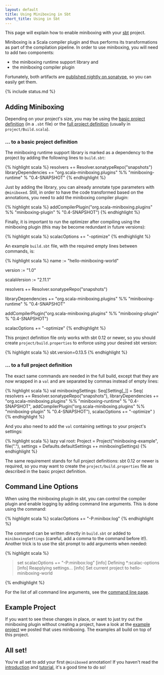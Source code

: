 ```yaml
---
layout: default
title: Using Miniboxing in Sbt
short_title: Using in Sbt
---
```


This page will explain how to enable miniboxing with your <a href="http://www.scala-sbt.org" target="_blank">sbt</a> project.

Miniboxing is a Scala compiler plugin and thus performs its transformations as part of the compilation pipeline. In order to use miniboxing, you will need to add two components:
 * the miniboxing runtime support library and
 * the miniboxing compiler plugin

Fortunately, both artifacts are <a href="https://travis-ci.org/miniboxing/miniboxing-plugin" target="_blank">published nightly on sonatype</a>, so you can easily get them.

{% include status.md %}

## Adding Miniboxing

Depending on your project's size, you may be using the <a href="http://www.scala-sbt.org/0.13.5/docs/Getting-Started/Basic-Def.html" target="_blank">basic project definition</a> (in a `.sbt` file) or the <a href="http://www.scala-sbt.org/0.13.5/docs/Getting-Started/Full-Def.html" target="_blank">full project definition</a> (usually in `project/Build.scala`).

### ... to a basic project definition

The miniboxing runtime support library is marked as a dependency to the project by adding the following lines to `build.sbt`:

{% highlight scala %}
resolvers += Resolver.sonatypeRepo("snapshots")
libraryDependencies += "org.scala-miniboxing.plugins" %%
                       "miniboxing-runtime" % "0.4-SNAPSHOT"
{% endhighlight %}

Just by adding the library, you can already annotate type parameters with `@miniboxed`. Still, in order to have the code transformed based on the annotations, you need to add the miniboxing compiler plugin:

{% highlight scala %}
addCompilerPlugin("org.scala-miniboxing.plugins" %%
                  "miniboxing-plugin" % "0.4-SNAPSHOT")
{% endhighlight %}

Finally, it is important to run the optimizer after compiling using the miniboxing plugin (this may be become redundant in future versions):

{% highlight scala %}
scalacOptions += "-optimize"
{% endhighlight %}

An example `build.sbt` file, with the required empty lines between commands, is:

{% highlight scala %}
name := "hello-miniboxing-world"

version := "1.0"

scalaVersion := "2.11.1"

resolvers += Resolver.sonatypeRepo("snapshots")

libraryDependencies += "org.scala-miniboxing.plugins" %%
                       "miniboxing-runtime" % "0.4-SNAPSHOT"

addCompilerPlugin("org.scala-miniboxing.plugins" %%
                  "miniboxing-plugin" % "0.4-SNAPSHOT")

scalacOptions += "-optimize"
{% endhighlight %}

This project definition file only works with sbt 0.12 or newer, so you should create `project/build.properties` to enforce using your desired sbt version:

{% highlight scala %}
sbt.version=0.13.5
{% endhighlight %}

### ... to a full project definition

The exact same commands are needed in the full build, except that they are now wrapped in a `val` and are separated by commas instead of empty lines:

{% highlight scala %}
val miniboxingSettings: Seq[Setting[_]] = Seq(
  resolvers += Resolver.sonatypeRepo("snapshots"),
  libraryDependencies += "org.scala-miniboxing.plugins" %%
                         "miniboxing-runtime" % "0.4-SNAPSHOT",
  addCompilerPlugin("org.scala-miniboxing.plugins" %%
                    "miniboxing-plugin" % "0.4-SNAPSHOT"),
  scalacOptions += "-optimize"
)
{% endhighlight %}

And you also need to add the `val` containing settings to your project's settings:

{% highlight scala %}
  lazy val root: Project = Project("miniboxing-example", file("."),
                                   settings = Defaults.defaultSettings ++
                                              miniboxingSettings)
{% endhighlight %}

The same requirement stands for full project definitions: sbt 0.12 or newer is required, so you may want to create the `project/build.properties` file as described in the basic project definition.

## Command Line Options

When using the miniboxing plugin in sbt, you can control the compiler plugin and enable logging by adding command line arguments. This is done using the command:

{% highlight scala %}
scalacOptions += "-P:minibox:log"
{% endhighlight %}

The command can be written directly in `build.sbt` or added to `miniboxingSettings` (careful, add a comma to the command before it!). Another trick is to use the sbt prompt to add arguments when needed:

{% highlight scala %}
> set scalacOptions += "-P:minibox:log"
[info] Defining *:scalac-options
[info] Reapplying settings...
[info] Set current project to hello-miniboxing-world
>
{% endhighlight %}

For the list of all command line arguments, see the [command line page](/using_out.html).

## Example Project

If you want to see these changes in place, or want to just try out the miniboxing plugin without creating a project, have a look at the [example project](/example.html) we posted that uses miniboxing. The examples all build on top of this project.

## All set!

You're all set to add your first `@miniboxed` annotation! If you haven't read the [introduction](/intro.html) and [tutorial](/tutorial.html), it's a good time to do so!